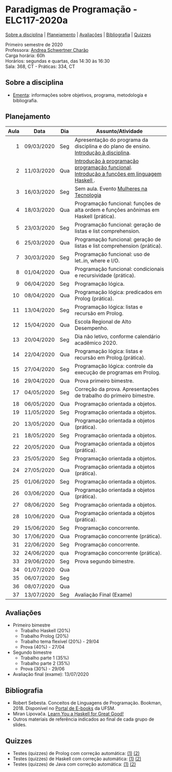 # Paradigmas de Programação - ELC117-2020a
[Sobre a disciplina](#sobre-a-disciplina) | [Planejamento](#planejamento) | [Avaliações](#avaliações) | [Bibliografia](#bibliografia) | [Quizzes](#quizzes)


Primeiro semestre de 2020  
Professora: [Andrea Schwertner Charão](http://www.inf.ufsm.br/~andrea)  
Carga horária: 60h  
Horários: segundas e quartas, das 14:30 às 16:30  
Sala: 368, CT - Práticas: 334, CT  

## Sobre a disciplina
 - [Ementa](https://drive.google.com/file/d/0B2aW-kt5pdi7X2ZLbEYxNG1KZVk/view?usp=sharing): informações sobre objetivos, programa, metodologia e bibliografia.
 <!--
 - [Planejamento](https://docs.google.com/spreadsheets/d/1SAG5XDup7IAMEttgnsr3c_gx9kSYLDo4X-sBcCHJ8_o/edit?usp=sharing): planejamento de atividades de cada aula.

 - [Que comecem os jogos!](https://docs.google.com/forms/d/e/1FAIpQLSezBHYhYEVbOz-QTuPLERAVOA-5zjAPfrzCtPqyuNY6s6d3VQ/viewform): formulário para responder logo depois da primeira aula.
-->
 
## Planejamento


<table class="table table-bordered table-hover table-condensed">
<thead><tr><th title="Field #1">Aula</th>
<th title="Field #2">Data</th>
<th title="Field #3">Dia</th>
<th title="Field #4">Assunto/Atividade</th>
</tr></thead>
<tbody><tr>
<td align="right">1</td>
<td>09/03/2020</td>
<td>Seg</td>
<td>Apresentação do programa da disciplina e do plano de ensino. <br>
 <a href="https://docs.google.com/presentation/d/1h3FJcDFKrenAffH-bxXiruFHRpJ6nN_bryPtIglED_E/edit?usp=sharing">Introdução à disciplina</a>.
 </td>
</tr>
<tr>
<td align="right">2</td>
<td>11/03/2020</td>
<td>Qua</td>
<td>
 <a href="https://docs.google.com/presentation/d/1wwj_3uXETj7-f8l_tYIeo6LSrCN5YTa8LMjtpesItNg/edit?usp=sharing">Introdução à programação programação funcional</a>.<br> <a href="https://docs.google.com/presentation/d/1BG4PRmcPgDzgHxNkklyuljVdb6SfKPSUUqSgcFM3Bm8/edit?usp=sharing">Introdução a funções em linguagem Haskell </a>. 
 </td>
</tr>
<tr>
<td align="right">3</td>
<td>16/03/2020</td>
<td>Seg</td>
 <td>Sem aula. Evento <a href="https://www.ufsm.br/unidades-universitarias/ct/eventos/aula-inaugural-mulheres-na-tecnologia/">Mulheres na Tecnologia</a></td>
</tr>
<tr>
<td align="right">4</td>
<td>18/03/2020</td>
<td>Qua</td>
<td>Programação funcional: funções de alta ordem e funções anônimas em Haskell (prática).</td>
</tr>
<tr>
<td align="right">5</td>
<td>23/03/2020</td>
<td>Seg</td>
<td>Programação funcional: geração de listas e list comprehension.</td>
</tr>
<tr>
<td align="right">6</td>
<td>25/03/2020</td>
<td>Qua</td>
<td>Programação funcional: geração de listas e list comprehension (prática).</td>
</tr>
<tr>
<td align="right">7</td>
<td>30/03/2020</td>
<td>Seg</td>
<td>Programação funcional: uso de let..in, where e I/O.</td>
</tr>
<tr>
<td align="right">8</td>
<td>01/04/2020</td>
<td>Qua</td>
<td>Programação funcional: condicionais e recursividade (prática).</td>
</tr>
<tr>
<td align="right">9</td>
<td>06/04/2020</td>
<td>Seg</td>
<td>Programação lógica.</td>
</tr>
<tr>
<td align="right">10</td>
<td>08/04/2020</td>
<td>Qua</td>
<td>Programação lógica: predicados em Prolog (prática).</td>
</tr>
<tr>
<td align="right">11</td>
<td>13/04/2020</td>
<td>Seg</td>
<td>Programação lógica: listas e recursão em Prolog.</td>
</tr>
<tr>
<td align="right">12</td>
<td>15/04/2020</td>
<td>Qua</td>
<td>Escola Regional de Alto Desempenho.</td>
</tr>
<tr>
<td align="right">13</td>
<td>20/04/2020</td>
<td>Seg</td>
<td>Dia não letivo, conforme calendário acadêmico 2020.</td>
</tr>
<tr>
<td align="right">14</td>
<td>22/04/2020</td>
<td>Qua</td>
<td>Programação lógica: listas e recursão em Prolog.(prática).</td>
</tr>
<tr>
<td align="right">15</td>
<td>27/04/2020</td>
<td>Seg</td>
<td>Programação lógica: controle da execução de programas em Prolog.</td>
</tr>
<tr>
<td align="right">16</td>
<td>29/04/2020</td>
<td>Qua</td>
<td>Prova primeiro bimestre.</td>
</tr>
<tr>
<td align="right">17</td>
<td>04/05/2020</td>
<td>Seg</td>
<td>Correção da prova. Apresentações de trabalho do primeiro bimestre.</td>
</tr>
<tr>
<td align="right">18</td>
<td>06/05/2020</td>
<td>Qua</td>
<td>Programação orientada a objetos.</td>
</tr>
<tr>
<td align="right">19</td>
<td>11/05/2020</td>
<td>Seg</td>
<td>Programação orientada a objetos.</td>
</tr>
<tr>
<td align="right">20</td>
<td>13/05/2020</td>
<td>Qua</td>
<td>Programação orientada a objetos (prática).</td>
</tr>
<tr>
<td align="right">21</td>
<td>18/05/2020</td>
<td>Seg</td>
<td>Programação orientada a objetos.</td>
</tr>
<tr>
<td align="right">22</td>
<td>20/05/2020</td>
<td>Qua</td>
<td>Programação orientada a objetos  (prática).</td>
</tr>
<tr>
<td align="right">23</td>
<td>25/05/2020</td>
<td>Seg</td>
<td>Programação orientada a objetos.</td>
</tr>
<tr>
<td align="right">24</td>
<td>27/05/2020</td>
<td>Qua</td>
<td>Programação orientada a objetos  (prática).</td>
</tr>
<tr>
<td align="right">25</td>
<td>01/06/2020</td>
<td>Seg</td>
<td>Programação orientada a objetos.</td>
</tr>
<tr>
<td align="right">26</td>
<td>03/06/2020</td>
<td>Qua</td>
<td>Programação orientada a objetos  (prática).</td>
</tr>
<tr>
<td align="right">27</td>
<td>08/06/2020</td>
<td>Seg</td>
<td>Programação orientada a objetos.</td>
</tr>
<tr>
<td align="right">28</td>
<td>10/06/2020</td>
<td>Qua</td>
<td>Programação orientada a objetos  (prática).</td>
</tr>
<tr>
<td align="right">29</td>
<td>15/06/2020</td>
<td>Seg</td>
<td>Programação concorrente.</td>
</tr>
<tr>
<td align="right">30</td>
<td>17/06/2020</td>
<td>Qua</td>
<td>Programação concorrente  (prática).</td>
</tr>
<tr>
<td align="right">31</td>
<td>22/06/2020</td>
<td>Seg</td>
<td>Programação concorrente.</td>
</tr>
<tr>
<td align="right">32</td>
<td>24/06/2020</td>
<td>qua</td>
<td>Programação concorrente  (prática).</td>
</tr>
<td align="right">33</td>
<td>29/06/2020</td>
<td>Seg</td>
<td>Prova segundo bimestre.</td>
</tr>
<tr>
<td align="right">34</td>
<td>01/07/2020</td>
<td>Qua</td>
<td> </td>
</tr>
<tr>
<td align="right">35</td>
<td>06/07/2020</td>
<td>Seg</td>
<td> </td>
</tr>
<tr>
<td align="right">36</td>
<td>08/07/2020</td>
<td>Qua</td>
<td> </td>
</tr>
<tr>
<td align="right">37</td>
<td>13/07/2020</td>
<td>Seg</td>
<td>Avaliação Final (Exame)</td>
</tr>
</tbody></table>

## Avaliações

 - Primeiro bimestre  
   - Trabalho Haskell (20%)  
   - Trabalho Prolog (20%)  
   - Trabalho tema flexível (20%) - 29/04  
   - Prova (40%) - 27/04  
 - Segundo bimestre  
   - Trabalho parte 1 (35%)  
   - Trabalho parte 2 (35%)  
   - Prova (30%) - 29/06  
 - Avaliação final (exame): 13/07/2020  


## Bibliografia

 - Robert Sebesta. Conceitos de Linguagens de Programação. Bookman, 2018. Disponível no [Portal de E-books](https://www.ufsm.br/orgaos-suplementares/biblioteca/e-books-2/) da UFSM.
 - Miran Lipovača. [Learn You a Haskell for Great Good!](http://learnyouahaskell.com/)
 - Outros materiais de referência indicados ao final de cada grupo de slides.


## Quizzes

 - Testes (quizzes) de Prolog com correção automática: [(1)](https://testmoz.com/466816) [(2)](https://testmoz.com/466920)
 - Testes (quizzes) de Haskell com correção automática: [(1)](https://testmoz.com/471285/) [(2)](https://testmoz.com/471302/)
 - Testes (quizzes) de Java com correção automática: [(1)](https://testmoz.com/2090367) [(2)](https://testmoz.com/2132271)
 



<!--
## Slides

Disponíveis na pasta [slides](slides). 

## Práticas

Disponíveis na pasta [praticas](praticas). 


## Trabalhos

Disponíveis na pasta [trabalhos](trabalhos).


 1. [Programação funcional em Haskell](trabalhos/t1) (entrega até domingo, 18/03/2018, 23:59)
 2. [Mais programação funcional em Haskell](trabalhos/t2) (entrega até segunda, 2/4/2018, 23:59)
 3. [Programação lógica em Prolog](trabalhos/t3) (entrega até segunda, 16/4/2018, 23:59)
 4. [Resolvendo problemas da OBI em Prolog](trabalhos/t4) (entrega até segunda, 30/04/2018, 23:59)
 5. [Editor de grafos com JavaFX](trabalhos/t5) (entrega até segunda, 04/06/2018, 23:59)
 6. [Planarity puzzle com JavaFX](trabalhos/t6) (entrega até terça, 12/06/2018, 23:59)
 7. [Dashboard para monitoramento de frota de ônibus urbanos](trabalhos/t7) (entrega até domingo, 01/07/2018, 23:59)
-->

